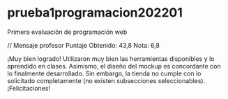 # prueba1programacion202201
Primera evaluación de programación web

// Mensaje profesor
Puntaje Obtenido: 43,8
Nota: 6,8

¡Muy bien logrado!
Utilizaron muy bien las herramientas disponibles y lo aprendido en clases. Asimismo, el diseño del mockup es concordante con lo finalmente desarrollado. Sin embargo, la tienda no cumple con lo solicitado completamente (no existen subsecciones seleccionables).  
¡Felicitaciones!
